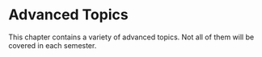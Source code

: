 # Advanced Topics

This chapter contains a variety of advanced topics.  Not all of them
will be covered in each semester.

